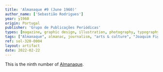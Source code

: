 ```yaml
---
title: 'Almanaque #9 (June 1960)'
author_name: ['Sebastião Rodrigues']
year: y1960
origin: Portugal
publisher: 'Grupo de Publicações Periódicas'
types: [magazine, graphic design, illustration, photography, typography]
tags: ["Almanaque", almanac, journalism, "arts & culture", "Joaquim Figueiredo Magalhães"]
ref: sol-320-0004
layout: artifact
date: 2022-02-22
---
```

<p>This is the ninth number of <a class="text-cat-link publisher" href="/tags/almanaque/">Almanaque</a>.</p>
